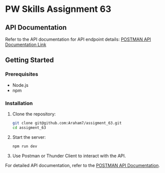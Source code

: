 # PW Skills Assignment 63

## API Documentation
Refer to the API documentation for API endpoint details:
[POSTMAN API Documentation Link](https://documenter.getpostman.com/view/27690357/2sAY4vhNM5)

## Getting Started

### Prerequisites
- Node.js
- npm

### Installation

1. Clone the repository:
    ```bash
    git clone git@github.com:Araham7/assigment_63.git
    cd assigment_63
    ```

2. Start the server:
    ```bash
    npm run dev
    ```

3. Use Postman or Thunder Client to interact with the API.

For detailed API documentation, refer to the [POSTMAN API Documentation](https://documenter.getpostman.com/view/27690357/2sAY4vhNM5).

